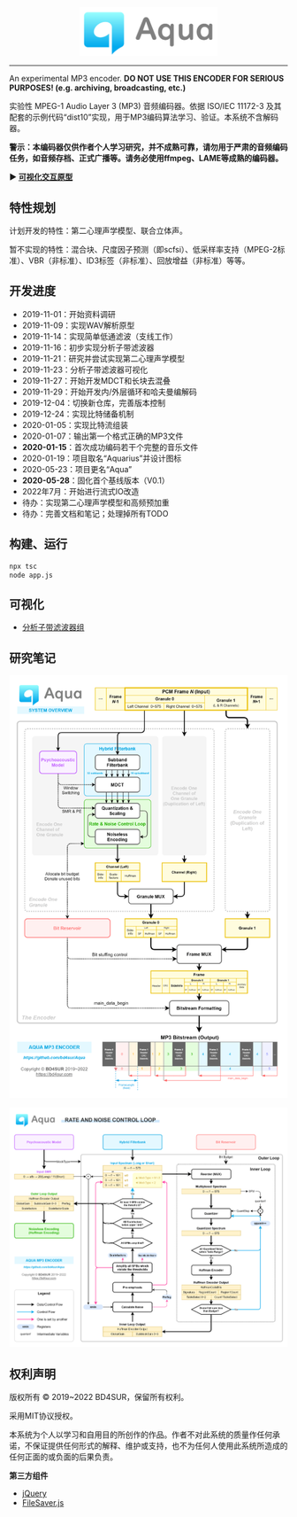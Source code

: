
<p align="center"><img src="./documentation/logo.png" width="250"></p>

------

An experimental MP3 encoder. **DO NOT USE THIS ENCODER FOR SERIOUS PURPOSES! (e.g. archiving, broadcasting, etc.)**

实验性 MPEG-1 Audio Layer 3 (MP3) 音频编码器。依据 ISO/IEC 11172-3 及其配套的示例代码“dist10”实现，用于MP3编码算法学习、验证。本系统不含解码器。

**警示：本编码器仅供作者个人学习研究，并不成熟可靠，请勿用于严肃的音频编码任务，如音频存档、正式广播等。请务必使用ffmpeg、LAME等成熟的编码器。**

**▶ [可视化交互原型](https://bd4sur.com/Aqua/index.html)**

## 特性规划

计划开发的特性：第二心理声学模型、联合立体声。

暂不实现的特性：混合块、尺度因子预测（即scfsi）、低采样率支持（MPEG-2标准）、VBR（非标准）、ID3标签（非标准）、回放增益（非标准）等等。

## 开发进度

- 2019-11-01：开始资料调研
- 2019-11-09：实现WAV解析原型
- 2019-11-14：实现简单低通滤波（支线工作）
- 2019-11-16：初步实现分析子带滤波器
- 2019-11-21：研究并尝试实现第二心理声学模型
- 2019-11-23：分析子带滤波器可视化
- 2019-11-27：开始开发MDCT和长块去混叠
- 2019-11-29：开始开发内/外层循环和哈夫曼编解码
- 2019-12-04：切换新仓库，完善版本控制
- 2019-12-24：实现比特储备机制
- 2020-01-05：实现比特流组装
- 2020-01-07：输出第一个格式正确的MP3文件
- **2020-01-15**：首次成功编码若干个完整的音乐文件
- 2020-01-19：项目取名“Aquarius”并设计图标
- 2020-05-23：项目更名“Aqua”
- **2020-05-28**：固化首个基线版本（V0.1）
- 2022年7月：开始进行流式IO改造
- 待办：实现第二心理声学模型和高频预加重
- 待办：完善文档和笔记；处理掉所有TODO

## 构建、运行

```
npx tsc
node app.js
```

## 可视化

- [分析子带滤波器组](https://bd4sur.com/Aqua/demo/Filterbank.html)

## 研究笔记

![编码器框图](./documentation/aqua-overview.png)

![码率和噪声控制循环](./documentation/aqua-rdo-loop.png)

## 权利声明

版权所有 © 2019~2022 BD4SUR，保留所有权利。

采用MIT协议授权。

本系统为个人以学习和自用目的所创作的作品。作者不对此系统的质量作任何承诺，不保证提供任何形式的解释、维护或支持，也不为任何人使用此系统所造成的任何正面的或负面的后果负责。

**第三方组件**

- [jQuery](https://jquery.com/)
- [FileSaver.js](https://github.com/eligrey/FileSaver.js)

